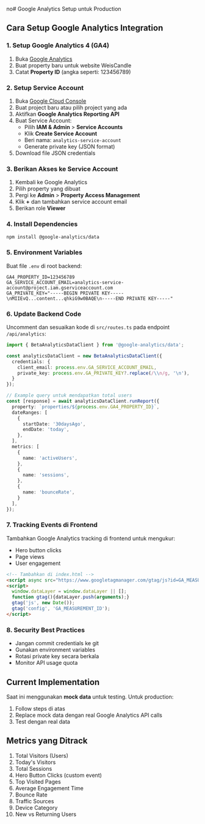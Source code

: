 no# Google Analytics Setup untuk Production

## Cara Setup Google Analytics Integration

### 1. Setup Google Analytics 4 (GA4)
1. Buka [Google Analytics](https://analytics.google.com/)
2. Buat property baru untuk website WeisCandle
3. Catat **Property ID** (angka seperti: 123456789)

### 2. Setup Service Account
1. Buka [Google Cloud Console](https://console.cloud.google.com/)
2. Buat project baru atau pilih project yang ada
3. Aktifkan **Google Analytics Reporting API**
4. Buat Service Account:
   - Pilih **IAM & Admin** > **Service Accounts**
   - Klik **Create Service Account**
   - Beri nama: `analytics-service-account`
   - Generate private key (JSON format)
5. Download file JSON credentials

### 3. Berikan Akses ke Service Account
1. Kembali ke Google Analytics
2. Pilih property yang dibuat
3. Pergi ke **Admin** > **Property Access Management**
4. Klik **+** dan tambahkan service account email
5. Berikan role **Viewer**

### 4. Install Dependencies
```bash
npm install @google-analytics/data
```

### 5. Environment Variables
Buat file `.env` di root backend:
```env
GA4_PROPERTY_ID=123456789
GA_SERVICE_ACCOUNT_EMAIL=analytics-service-account@project.iam.gserviceaccount.com
GA_PRIVATE_KEY="-----BEGIN PRIVATE KEY-----\nMIIEvQ...content...qhkiG9w0BAQE\n-----END PRIVATE KEY-----"
```

### 6. Update Backend Code
Uncomment dan sesuaikan kode di `src/routes.ts` pada endpoint `/api/analytics`:

```typescript
import { BetaAnalyticsDataClient } from '@google-analytics/data';

const analyticsDataClient = new BetaAnalyticsDataClient({
  credentials: {
    client_email: process.env.GA_SERVICE_ACCOUNT_EMAIL,
    private_key: process.env.GA_PRIVATE_KEY?.replace(/\\n/g, '\n'),
  }
});

// Example query untuk mendapatkan total users
const [response] = await analyticsDataClient.runReport({
  property: `properties/${process.env.GA4_PROPERTY_ID}`,
  dateRanges: [
    {
      startDate: '30daysAgo',
      endDate: 'today',
    },
  ],
  metrics: [
    {
      name: 'activeUsers',
    },
    {
      name: 'sessions',
    },
    {
      name: 'bounceRate',
    }
  ],
});
```

### 7. Tracking Events di Frontend
Tambahkan Google Analytics tracking di frontend untuk mengukur:
- Hero button clicks
- Page views
- User engagement

```html
<!-- Tambahkan di index.html -->
<script async src="https://www.googletagmanager.com/gtag/js?id=GA_MEASUREMENT_ID"></script>
<script>
  window.dataLayer = window.dataLayer || [];
  function gtag(){dataLayer.push(arguments);}
  gtag('js', new Date());
  gtag('config', 'GA_MEASUREMENT_ID');
</script>
```

### 8. Security Best Practices
- Jangan commit credentials ke git
- Gunakan environment variables
- Rotasi private key secara berkala
- Monitor API usage quota

## Current Implementation
Saat ini menggunakan **mock data** untuk testing. Untuk production:
1. Follow steps di atas
2. Replace mock data dengan real Google Analytics API calls
3. Test dengan real data

## Metrics yang Ditrack
1. Total Visitors (Users)
2. Today's Visitors  
3. Total Sessions
4. Hero Button Clicks (custom event)
5. Top Visited Pages
6. Average Engagement Time
7. Bounce Rate
8. Traffic Sources
9. Device Category  
10. New vs Returning Users
